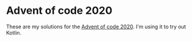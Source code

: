 # Advent of code 2020

These are my solutions for the [Advent of code 2020](https://adventofcode.com/2020).
I'm using it to try out Kotlin.
